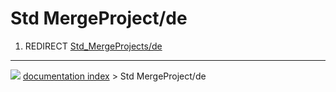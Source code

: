 # Std MergeProject/de
1.  REDIRECT [Std_MergeProjects/de](Std_MergeProjects/de.md)



---
![](images/Right_arrow.png) [documentation index](../README.md) > Std MergeProject/de
